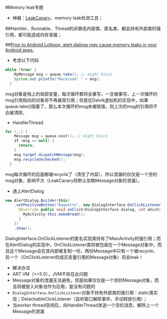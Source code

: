 #Memory leak专题
+  神器：[LeakCanary](https://github.com/square/leakcanary)，memory leak检测工具；

##Hanlder、Runnable、Thread的非静态内部类、匿名类，都会持有外部类的强引用，都可能造成内存泄漏；

##[Prior to Android Lollipop, alert dialogs may cause memory leaks in your Android apps.](https://corner.squareup.com/2015/08/a-small-leak.html)
+  考虑以下代码  
```java
while (true) {
    MyMessage msg = queue.take(); // might block
    System.out.println("Received: " + msg);
  }
```
msg对象是栈上的局部变量，每次循环都将会重写，一旦被重写，上一次循环的msg引用指向的对象将不再被其引用；但是在Dalvik虚拟机的实现中，如果queue.take()阻塞了，那么本次循环的msg未被赋值，则上次的msg的引用将不会被清除，
+  HandlerThread  
```java
for (;;) {
    Message msg = queue.next(); // might block
    if (msg == null) {
      return;
    }
    msg.target.dispatchMessage(msg);
    msg.recycleUnchecked();
  }
```
msg每次循环的后面都被recycle了（清空了内容），所以泄漏的仅仅是一个空的msg对象，影响不大（LeakCanary将默认忽略Message对象的泄漏）。
+  遇上AlertDialog  
```java
new AlertDialog.Builder(this)
    .setPositiveButton("Baguette", new DialogInterface.OnClickListener() {
      @Override public void onClick(DialogInterface dialog, int which) {
        MyActivity.this.makeBread();
      }
    })
    .show();
```
DialogInterface.OnClickListener的匿名实现类持有了MainActivity的强引用；而在AlertDialog的实现中，OnClickListener类将被包装在一个Message对象中，而且这个Message会在其内部被复制一份，两份Message中只有一个被recycle，另一个（OnClickListener的成员变量引用的Message对象）将会leak！
+  解决办法
  +  ART VM（>=5.0），JVM不存在此问题
  +  Message对象的泄漏无法避免，但是如果仅仅是一个空的Message对象，而且将被放入对象池作为后用，是没有问题的
  +  `DialogInterface.OnClickListener`对象不持有外部类的强引用：static类实现；DetachableClickListener（监听窗口解除事件，手动释放引用）；
  +  当worker thread空闲后，向HandlerThread发送一个空的消息，解除上一个Message的泄漏
